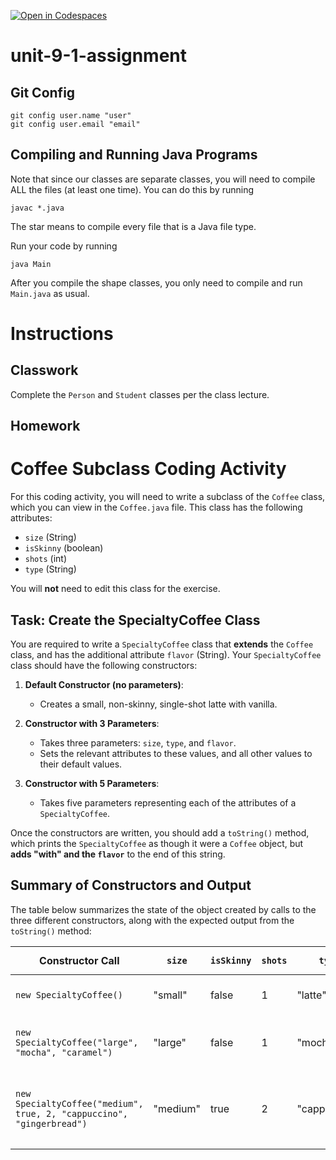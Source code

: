 [![Open in Codespaces](https://classroom.github.com/assets/launch-codespace-2972f46106e565e64193e422d61a12cf1da4916b45550586e14ef0a7c637dd04.svg)](https://classroom.github.com/open-in-codespaces?assignment_repo_id=18894955)
# unit-9-1-assignment

## Git Config
```
git config user.name "user"
git config user.email "email"
```

## Compiling and Running Java Programs
Note that since our classes are separate classes, you will need to compile ALL the files (at least one time).  You can do this by running
```
javac *.java
```
The star means to compile every file that is a Java file type.

Run your code by running
```
java Main
```

After you compile the shape classes, you only need to compile and run `Main.java` as usual.

# Instructions  

## Classwork
Complete the `Person` and `Student` classes per the class lecture.

## Homework
# Coffee Subclass Coding Activity

For this coding activity, you will need to write a subclass of the `Coffee` class, which you can view in the `Coffee.java` file. This class has the following attributes:

- `size` (String)
- `isSkinny` (boolean)
- `shots` (int)
- `type` (String)

You will **not** need to edit this class for the exercise.

## Task: Create the SpecialtyCoffee Class

You are required to write a `SpecialtyCoffee` class that **extends** the `Coffee` class, and has the additional attribute `flavor` (String). Your `SpecialtyCoffee` class should have the following constructors:

1. **Default Constructor (no parameters)**:
   - Creates a small, non-skinny, single-shot latte with vanilla.

2. **Constructor with 3 Parameters**:
   - Takes three parameters: `size`, `type`, and `flavor`.
   - Sets the relevant attributes to these values, and all other values to their default values.

3. **Constructor with 5 Parameters**:
   - Takes five parameters representing each of the attributes of a `SpecialtyCoffee`.

Once the constructors are written, you should add a `toString()` method, which prints the `SpecialtyCoffee` as though it were a `Coffee` object, but **adds "with" and the `flavor`** to the end of this string.

## Summary of Constructors and Output

The table below summarizes the state of the object created by calls to the three different constructors, along with the expected output from the `toString()` method:

| Constructor Call | `size`   | `isSkinny` | `shots` | `type`     | `flavor`    | `toString()` Output                                   |
|------------------|----------|------------|---------|------------|-------------|-------------------------------------------------------|
| `new SpecialtyCoffee()`                | "small"  | false      | 1       | "latte"    | "vanilla"   | "small 1-shot latte with vanilla"                    |
| `new SpecialtyCoffee("large", "mocha", "caramel")` | "large"  | false      | 1       | "mocha"    | "caramel"    | "large 1-shot mocha with caramel"                    |
| `new SpecialtyCoffee("medium", true, 2, "cappuccino", "gingerbread")` | "medium" | true       | 2       | "cappuccino" | "gingerbread" | "medium skinny 2-shot cappuccino with gingerbread"   |
